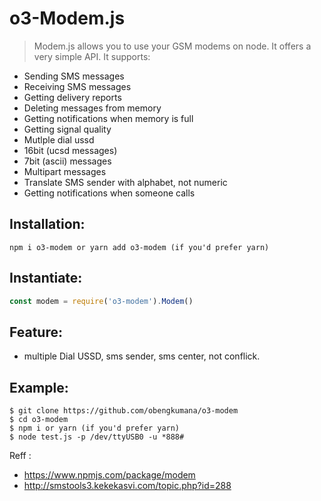 o3-Modem.js
============================
> Modem.js allows you to use your GSM modems on node.
It offers a very simple API.
It supports:
* Sending SMS messages
* Receiving SMS messages
* Getting delivery reports
* Deleting messages from memory
* Getting notifications when memory is full
* Getting signal quality
* Mutlple dial ussd
* 16bit (ucsd messages)
* 7bit (ascii) messages
* Multipart messages
* Translate SMS sender with alphabet, not numeric
* Getting notifications when someone calls  

Installation:
------------
```
npm i o3-modem or yarn add o3-modem (if you'd prefer yarn)
```  
Instantiate:
-----------
```js
const modem = require('o3-modem').Modem()
```  
Feature:  
--------  
* multiple Dial USSD, sms sender, sms center, not conflick.  

Example:
--------  
```
$ git clone https://github.com/obengkumana/o3-modem  
$ cd o3-modem  
$ npm i or yarn (if you'd prefer yarn)  
$ node test.js -p /dev/ttyUSB0 -u *888#
```  
Reff :
* https://www.npmjs.com/package/modem
* http://smstools3.kekekasvi.com/topic.php?id=288
